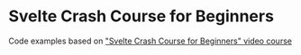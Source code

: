 # Svelte Crash Course for Beginners
Code examples based on ["Svelte Crash Course for Beginners" video course](https://www.youtube.com/watch?v=0I_B6o2RX5A&amp;list=PLDckhLrNepPTy-3nZbzdmHYo0ABesJMXJ&amp;index=18) 
